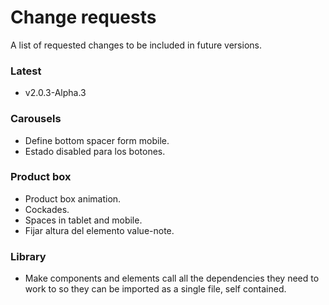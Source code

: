 # Change requests
A list of requested changes to be included in future versions.

### Latest 
* v2.0.3-Alpha.3

### Carousels
* Define bottom spacer form mobile.
* Estado disabled para los botones.

### Product box
* Product box animation.
* Cockades.
* Spaces in tablet and mobile.
* Fijar altura del elemento value-note.

### Library
* Make components and elements call all the dependencies they need to work to so they can be imported as a single file, self contained.
